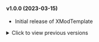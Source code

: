 #### v1.0.0 (2023-03-15)

* Initial release of XModTemplate

<details>
<summary>Click to view previous versions</summary>

* **v0.0.0** (1970-01-01)

	* This version never existed. This entry only exists for demonstration purposes.

</details>


